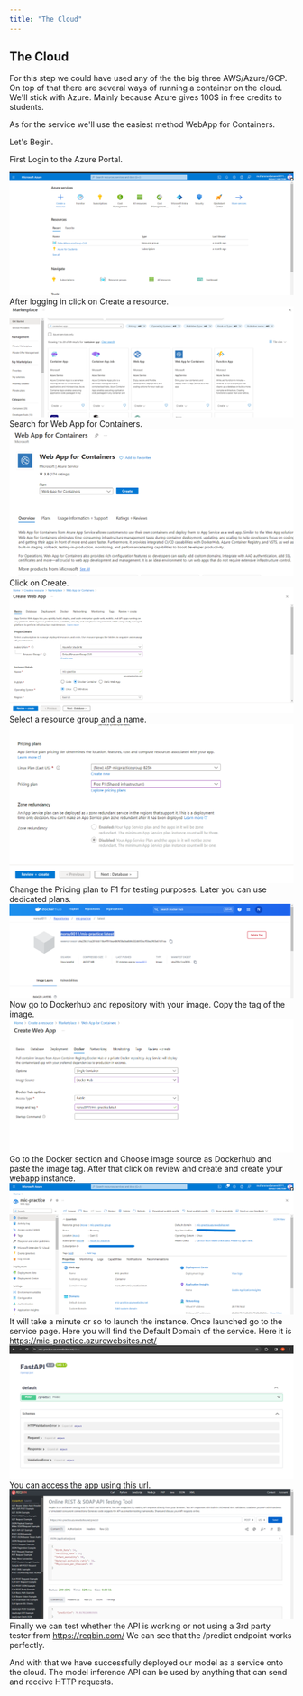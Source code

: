 ```yaml
---
title: "The Cloud"
---
```


## The Cloud

For this step we could have used any of the the big three AWS/Azure/GCP. On top of that there are several ways of running a container on the cloud. We'll stick with Azure. Mainly because Azure gives 100$ in free credits to students.

As for the service we'll use the easiest method WebApp for Containers.

Let's Begin.

First Login to the Azure Portal.

![](Pastedimage20240325012547.png)
After logging in click on Create a resource.
![](Pastedimage20240325012639.png)
Search for Web App for Containers.
![](Pastedimage20240325012703.png)
Click on Create.
![](Pastedimage20240325012826.png)
Select a resource group and a name.
![](Pastedimage20240325020412.png)
Change the Pricing plan to F1 for testing purposes. Later you can use dedicated plans.
![](Pastedimage20240325012940.png)
Now go to Dockerhub and repository with your image. Copy the tag of the image.
![](Pastedimage20240325013053.png)
Go to the Docker section and Choose image source as Dockerhub and paste the image tag. After that click on review and create and create your webapp instance.
![](Pastedimage20240325020805.png)
It will take a minute or so to launch the instance. Once launched go to the service page. Here you will find the Default Domain of the service. Here it is <https://mic-practice.azurewebsites.net/>
![](Pastedimage20240325020843.png)
You can access the app using this url.
![](Pastedimage20240325021304.png)
Finally we can test whether the API is working or not using a 3rd party tester from <https://reqbin.com/>
We can see that the /predict endpoint works perfectly.

And with that we have successfully deployed our model as a service onto the cloud. The model inference API can be used by anything that can send and receive HTTP requests.
